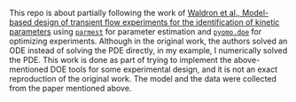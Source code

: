 This repo is about partially following the work of [Waldron et al., Model-based design of transient flow experiments for the identification of kinetic parameters](https://pubs.rsc.org/en/content/articlehtml/2019/re/c9re00342h) using [`parmest`](https://github.com/Pyomo/pyomo/tree/main/pyomo/contrib/parmest) for parameter estimation and [`pyomo.doe`](https://github.com/Pyomo/pyomo/tree/main/pyomo/contrib/doe) for optimizing experiments. Although in the original work, the authors solved an ODE instead of solving the PDE directly, in my example, I numerically solved the PDE. 
This work is done as part of trying to implement the above-mentioned DOE tools for some experimental design, and it is not an  exact reproduction of the original work. The model and the data were collected from the paper mentioned above.
